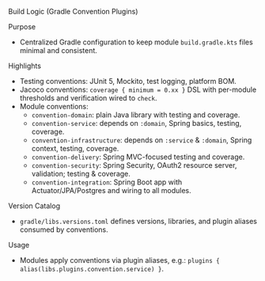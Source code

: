 Build Logic (Gradle Convention Plugins)

Purpose

- Centralized Gradle configuration to keep module `build.gradle.kts` files minimal and consistent.

Highlights

- Testing conventions: JUnit 5, Mockito, test logging, platform BOM.
- Jacoco conventions: `coverage { minimum = 0.xx }` DSL with per-module thresholds and verification wired to `check`.
- Module conventions:
    - `convention-domain`: plain Java library with testing and coverage.
    - `convention-service`: depends on `:domain`, Spring basics, testing, coverage.
    - `convention-infrastructure`: depends on `:service` & `:domain`, Spring context, testing, coverage.
    - `convention-delivery`: Spring MVC-focused testing and coverage.
    - `convention-security`: Spring Security, OAuth2 resource server, validation; testing & coverage.
    - `convention-integration`: Spring Boot app with Actuator/JPA/Postgres and wiring to all modules.

Version Catalog

- `gradle/libs.versions.toml` defines versions, libraries, and plugin aliases consumed by conventions.

Usage

- Modules apply conventions via plugin aliases, e.g.: `plugins { alias(libs.plugins.convention.service) }`.

